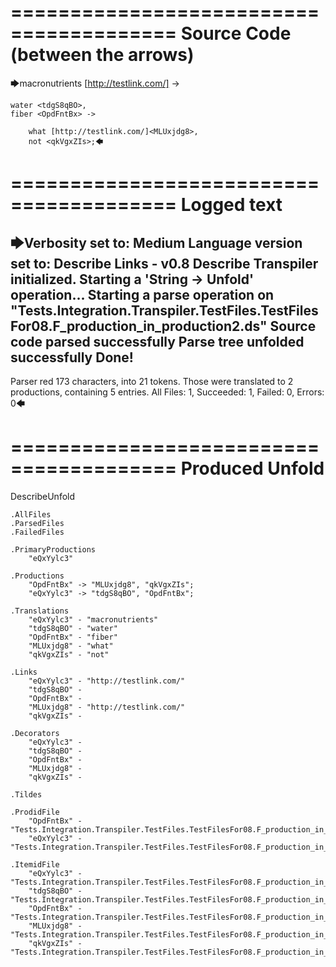 ========================================
Source Code (between the arrows)
========================================

🡆macronutrients [http://testlink.com/]<eQxYylc3> ->

    water <tdgS8qBO>,
	fiber <OpdFntBx> ->

        what [http://testlink.com/]<MLUxjdg8>,
        not <qkVgxZIs>;🡄

========================================
Logged text
========================================

🡆Verbosity set to: Medium
Language version set to: Describe Links - v0.8
Describe Transpiler initialized.
Starting a 'String -> Unfold' operation...
Starting a parse operation on "Tests.Integration.Transpiler.TestFiles.TestFilesFor08.F_production_in_production2.ds"
Source code parsed successfully
Parse tree unfolded successfully
Done!
------------------------
Parser red 173 characters, into 21 tokens.
Those were translated to 2 productions, containing 5 entries.
All Files: 1, Succeeded: 1, Failed: 0, Errors: 0🡄

========================================
Produced Unfold
========================================

DescribeUnfold

    .AllFiles
    .ParsedFiles
    .FailedFiles

    .PrimaryProductions
        "eQxYylc3" 

    .Productions
        "OpdFntBx" -> "MLUxjdg8", "qkVgxZIs";
        "eQxYylc3" -> "tdgS8qBO", "OpdFntBx";

    .Translations
        "eQxYylc3" - "macronutrients"
        "tdgS8qBO" - "water"
        "OpdFntBx" - "fiber"
        "MLUxjdg8" - "what"
        "qkVgxZIs" - "not"

    .Links
        "eQxYylc3" - "http://testlink.com/"
        "tdgS8qBO" - 
        "OpdFntBx" - 
        "MLUxjdg8" - "http://testlink.com/"
        "qkVgxZIs" - 

    .Decorators
        "eQxYylc3" - 
        "tdgS8qBO" - 
        "OpdFntBx" - 
        "MLUxjdg8" - 
        "qkVgxZIs" - 

    .Tildes

    .ProdidFile
        "OpdFntBx" - "Tests.Integration.Transpiler.TestFiles.TestFilesFor08.F_production_in_production2.ds"
        "eQxYylc3" - "Tests.Integration.Transpiler.TestFiles.TestFilesFor08.F_production_in_production2.ds"

    .ItemidFile
        "eQxYylc3" - "Tests.Integration.Transpiler.TestFiles.TestFilesFor08.F_production_in_production2.ds"
        "tdgS8qBO" - "Tests.Integration.Transpiler.TestFiles.TestFilesFor08.F_production_in_production2.ds"
        "OpdFntBx" - "Tests.Integration.Transpiler.TestFiles.TestFilesFor08.F_production_in_production2.ds"
        "MLUxjdg8" - "Tests.Integration.Transpiler.TestFiles.TestFilesFor08.F_production_in_production2.ds"
        "qkVgxZIs" - "Tests.Integration.Transpiler.TestFiles.TestFilesFor08.F_production_in_production2.ds"

